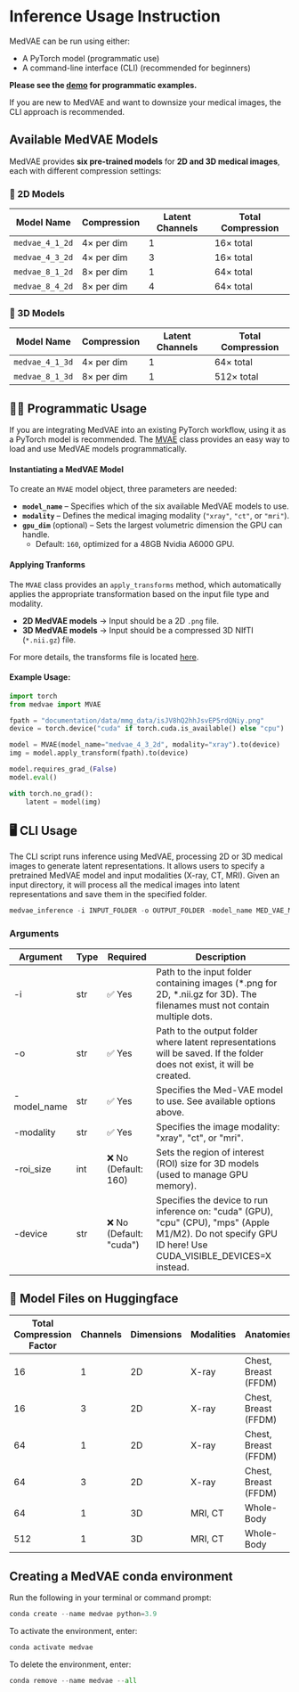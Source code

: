 # Inference Usage Instruction

MedVAE can be run using either:

- A PyTorch model (programmatic use)
- A command-line interface (CLI) (recommended for beginners)

**Please see the [demo](demo.ipynb) for programmatic examples.**

If you are new to MedVAE and want to downsize your medical images, the CLI approach is recommended.

## **Available MedVAE Models**

MedVAE provides **six pre-trained models** for **2D and 3D medical images**, each with different compression settings:

### **📌 2D Models**

| Model Name | Compression | Latent Channels | Total Compression |
|------------------|------------|-----------------|-------------------|
| `medvae_4_1_2d` | 4× per dim | 1 | 16× total |
| `medvae_4_3_2d` | 4× per dim | 3 | 16× total |
| `medvae_8_1_2d` | 8× per dim | 1 | 64× total |
| `medvae_8_4_2d` | 8× per dim | 4 | 64× total |

### **📌 3D Models**

| Model Name | Compression | Latent Channels | Total Compression |
|------------------|------------|-----------------|-------------------|
| `medvae_4_1_3d` | 4× per dim | 1 | 64× total |
| `medvae_8_1_3d` | 8× per dim | 1 | 512× total |

## 👨‍💻 Programmatic Usage

If you are integrating MedVAE into an existing PyTorch workflow, using it as a PyTorch model is recommended. The [MVAE](../medvae/medvae.py) class provides an easy way to load and use MedVAE models programmatically.

#### **Instantiating a MedVAE Model**

To create an `MVAE` model object, three parameters are needed:

- **`model_name`** – Specifies which of the six available MedVAE models to use.
- **`modality`** – Defines the medical imaging modality (`"xray"`, `"ct"`, or `"mri"`).
- **`gpu_dim`** (optional) – Sets the largest volumetric dimension the GPU can handle.
  - Default: `160`, optimized for a 48GB Nvidia A6000 GPU.

#### **Applying Tranforms**

The `MVAE` class provides an `apply_transforms` method, which automatically applies the appropriate transformation based on the input file type and modality.

- **2D MedVAE models** → Input should be a 2D `.png` file.
- **3D MedVAE models** → Input should be a compressed 3D NIfTI (`*.nii.gz`) file.

For more details, the transforms file is located [here](../medvae/utils/loaders.py).

#### **Example Usage:**

```python
import torch
from medvae import MVAE

fpath = "documentation/data/mmg_data/isJV8hQ2hhJsvEP5rdQNiy.png"
device = torch.device("cuda" if torch.cuda.is_available() else "cpu")

model = MVAE(model_name="medvae_4_3_2d", modality="xray").to(device)
img = model.apply_transform(fpath).to(device)

model.requires_grad_(False)
model.eval()

with torch.no_grad():
    latent = model(img)
```

## 🖥️ CLI Usage

The CLI script runs inference using MedVAE, processing 2D or 3D medical images to generate latent representations. It allows users to specify a pretrained MedVAE model and input modalities (X-ray, CT, MRI). Given an input directory, it will process all the medical images into latent representations and save them in the specified folder.

```python
medvae_inference -i INPUT_FOLDER -o OUTPUT_FOLDER -model_name MED_VAE_MODEL -modality MODALITY
```

### Arguments

| Argument | Type | Required | Description |
|--------------|------|----------|-------------------------------------------------------------------------------------------------|
| -i | str | ✅ Yes | Path to the input folder containing images (\*.png for 2D, \*.nii.gz for 3D). The filenames must not contain multiple dots. |
| -o | str | ✅ Yes | Path to the output folder where latent representations will be saved. If the folder does not exist, it will be created. |
| -model_name | str | ✅ Yes | Specifies the Med-VAE model to use. See available options above. |
| -modality | str | ✅ Yes | Specifies the image modality: "xray", "ct", or "mri". |
| -roi_size | int | ❌ No (Default: 160) | Sets the region of interest (ROI) size for 3D models (used to manage GPU memory). |
| -device | str | ❌ No (Default: "cuda") | Specifies the device to run inference on: "cuda" (GPU), "cpu" (CPU), "mps" (Apple M1/M2). Do not specify GPU ID here! Use CUDA_VISIBLE_DEVICES=X instead. |

## 🤗 Model Files on Huggingface

| Total Compression Factor | Channels | Dimensions | Modalities | Anatomies | Config File | Model File |
|----------|----------|----------|----------|----------|----------|----------|
| 16 | 1 | 2D | X-ray | Chest, Breast (FFDM) | [medvae_4x1.yaml ](https://huggingface.co/stanfordmimi/MedVAE/blob/main/model_weights/medvae_4x1.yaml) | [vae_4x_1c_2D.ckpt](https://huggingface.co/stanfordmimi/MedVAE/blob/main/model_weights/vae_4x_1c_2D.ckpt)
| 16 | 3 | 2D | X-ray | Chest, Breast (FFDM) | [medvae_4x3.yaml](https://huggingface.co/stanfordmimi/MedVAE/blob/main/model_weights/medvae_4x3.yaml) | [vae_4x_3c_2D.ckpt](https://huggingface.co/stanfordmimi/MedVAE/blob/main/model_weights/vae_4x_3c_2D.ckpt)
| 64 | 1 | 2D | X-ray | Chest, Breast (FFDM) | [medvae_8x1.yaml](https://huggingface.co/stanfordmimi/MedVAE/blob/main/model_weights/medvae_8x1.yaml) | [vae_8x_1c_2D.ckpt](https://huggingface.co/stanfordmimi/MedVAE/blob/main/model_weights/vae_8x_1c_2D.ckpt)
| 64 | 3 | 2D | X-ray | Chest, Breast (FFDM) | [medvae_8x4.yaml](https://huggingface.co/stanfordmimi/MedVAE/blob/main/model_weights/medvae_8x4.yaml) | [vae_8x_4c_2D.ckpt](https://huggingface.co/stanfordmimi/MedVAE/blob/main/model_weights/vae_8x_4c_2D.ckpt)
| 64 | 1 | 3D | MRI, CT | Whole-Body | [medvae_4x1.yaml ](https://huggingface.co/stanfordmimi/MedVAE/blob/main/model_weights/medvae_4x1.yaml) | [vae_4x_1c_3D.ckpt](https://huggingface.co/stanfordmimi/MedVAE/blob/main/model_weights/vae_4x_1c_3D.ckpt)
| 512 | 1 | 3D | MRI, CT | Whole-Body | [medvae_8x1.yaml](https://huggingface.co/stanfordmimi/MedVAE/blob/main/model_weights/medvae_8x1.yaml) | [vae_8x_1c_3D.ckpt](https://huggingface.co/stanfordmimi/MedVAE/blob/main/model_weights/vae_8x_1c_3D.ckpt)

## Creating a MedVAE conda environment

Run the following in your terminal or command prompt:

```python
conda create --name medvae python=3.9
```

To activate the environment, enter:

```python
conda activate medvae
```

To delete the environment, enter:

```python
conda remove --name medvae --all
```
